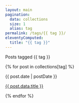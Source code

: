```yaml
---
layout: main
pagination:
  data: collections
  size: 1
  alias: tag
permalink: /tags/{{ tag }}/
eleventyComputed:
  title: "{{ tag }}"
---  
```


<p class="title-wide mb-6">
  Posts tagged <span class="ml-1 font-sans py-0.5 px-2 rounded-lg text-stone-500 dark:text-stone-50/75 border border-stone-300">{{ tag }}</span>
</p>
<!-- Enclose post list with div -->
<div>
{% for post in collections[tag] %}
<div class="space-y-2 mb-5">
    <p class="date">{{ post.date | postDate }}</p>
    <p class="text-wide post-title link-hover">
      <a href="{{ post.url }}">{{ post.data.title }}</a>
    </p>
</div>
{% endfor %}
</div>

